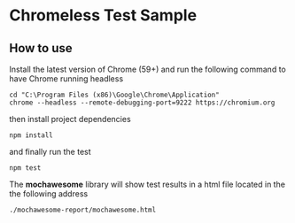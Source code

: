 # Chromeless Test Sample

## How to use

Install the latest version of Chrome (59+) and run the following command to have Chrome running headless

```
cd "C:\Program Files (x86)\Google\Chrome\Application"
chrome --headless --remote-debugging-port=9222 https://chromium.org
```

then install project dependencies

```
npm install
```

and finally run the test

```
npm test
```

The **mochawesome** library will show test results in a html file located in the the following address

```
./mochawesome-report/mochawesome.html
```